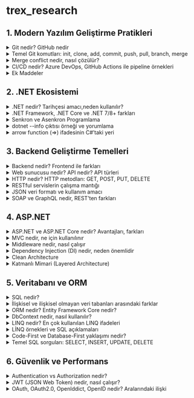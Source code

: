  # trex_research
 
## 1. Modern Yazılım Geliştirme Pratikleri

  <details>
  <summary>Git nedir? GitHub nedir</summary>
    
* Git, yazılım geliştirme sürecinde kullanılan bir versiyon kontrol sistemidir.

* Kod üzerinde yapılan tüm değişiklikleri kayıt altına alır.

* Birden fazla geliştiricinin aynı proje üzerinde çakışmadan çalışabilmesine olanak sağlar.

* Geriye dönük olarak yapılan değişiklikler incelenebilir.

* GitHub ise Git’in üzerine kurulmuş bulut tabanlı bir platformdur.

* Git reposunu internette saklamaya yarar.

* Açık kaynak projelerin paylaşımı için en çok kullanılan sistemdir.

*  Ekip çalışmasını kolaylaştırmak için issue tracking (sorun takibi), pull request (katkı önerisi), GitHub Actions (otomasyon) gibi ek özellikler sunar.
 
* GitHub ise Git’in üzerine kurulmuş bulut tabanlı bir platformdur.

* Git reposunu internette saklamaya yarar.

* Açık kaynak projelerin paylaşımı<in en çok kullanılan sistemdir.

* Ekip çalışmasını kolaylaştırmak için issue tracking (sorun takibi), pull request (katkı önerisi), GitHub Actions (otomasyon) gibi ek özellikler sunar.
  
</details>

  <details>
<summary>Temel Git komutları: init, clone, add, commit, push, pull, branch, merge</summary>

*  git init

 Yeni bir Git deposu oluşturmak için kullanılır. Bir proje klasöründe git init komutu çalıştırıldığında, o klasör artık Git tarafından izlenmeye başlar. Bu sayede proje içerisinde yapılan her değişiklik Git tarafından kayıt altına    alınabilir.

 Örnek kullanım:
 
 git init


 Bu komut çalıştırıldığında klasörde .git isimli gizli bir dosya oluşur ve bu dosya projenin tüm sürüm kontrol bilgilerini içerir.

*  git clone

 Var olan bir uzak Git deposunu bilgisayara kopyalamak için kullanılır. Özellikle GitHub üzerindeki projelerin yerel ortama indirilmesinde tercih edilir.

 Örnek kullanım:

 git clone https://github.com/kullanici/proje.git


 Bu komut sayesinde uzak depodaki tüm geçmiş commitler, branchler ve dosyalar yerel bilgisayara aktarılır.

*  git add

 Dosyaları staging area (hazırlık alanı) denilen bölgeye ekler. Bu alan, commit işleminden önce değişikliklerin hazırlanmasını sağlar.

 Örnek kullanım:

 git add dosya.txt
 git add .


 İlk komut sadece belirli bir dosyayı, ikincisi ise proje içindeki tüm değişiklikleri staging alanına ekler.

*  git commit
  
 Staging alanındaki dosyaları kalıcı olarak kaydeder. Commit işlemi, yapılan değişikliklere bir “anlık görüntü” almak gibidir. Her commit, açıklayıcı bir mesajla etiketlenmelidir.

 Örnek kullanım:

 git commit -m "Login ekranı eklendi"


 Bu komut, yapılan değişikliklerin tarihçede anlamlı şekilde tutulmasına yardımcı olur.

*  git push

 Yerelde yapılan commit’lerin uzak depoya (örneğin GitHub’a) gönderilmesini sağlar. Böylece proje ekibinin diğer üyeleri de güncellenmiş koda erişebilir.

 Örnek kullanım:

 git push origin main


 Bu komut, değişiklikleri origin isimli uzak depodaki main branch’ine gönderir.

*  git pull

 Uzak depodaki en güncel değişiklikleri indirip mevcut branch ile birleştirmeye yarar. Bu komut, ekip çalışmasında başkalarının yaptığı güncellemeleri almak için sıkça kullanılır.

 Örnek kullanım:

 git pull origin main


 Böylece uzak depodaki main branch’indeki tüm yeni değişiklikler yerel bilgisayara aktarılır.

*  git branch

 Proje üzerinde dallar (branch) oluşturmaya, görüntülemeye veya yönetmeye yarar. Branch’ler, geliştiricilerin aynı proje üzerinde farklı özellikler geliştirmesini sağlar.

 Örnek kullanım:

 git branch          # mevcut branch’leri listeler
 git branch yeni-ozellik   # yeni bir branch oluşturur
 git checkout yeni-ozellik # o branch’e geçiş yapar


 Branch kullanımı, aynı projede bağımsız geliştirmelerin çakışmadan yapılabilmesine imkân verir.

*  git merge

 İki farklı branch’i birleştirmek için kullanılır. Örneğin, yeni-ozellik branch’inde geliştirilen bir özellik tamamlandığında, bu branch main ile birleştirilir.

 Örnek kullanım:

 git checkout main
 git merge yeni-ozellik


 Bu komutlar sayesinde yeni-ozellik branch’indeki değişiklikler main branch’ine eklenmiş olur. Eğer aynı    çakışan değişiklikler varsa merge conflict oluşabilir ve manuel çözüm gerekir.

</details>

<details>

 <summary>Merge conflict nedir, nasıl çözülür?</summary>
  
Merge conflict Git’te iki dal aynı dosyanın aynı bölümünü farklı şekilde değiştirdiğinde Git’in hangisini seçeceğini bilememesiyle oluşan çakışmadır. Çözümü de basittir: Çakışmalı dosyayı açıp <<<<<<<, =======, >>>>>>> işaretleri arasındaki alternatiflerden mantıklı olan içeriği oluşturacak şekilde metni düzenlersin (gerekirse birleştirebilirsn) bu işaretleri temizlersin sonra değişikliği git add ile sahneleyip git commit ile birleştirmeyi tamamlarsın.
  
 </details>

<details> 
  
<summary>CI/CD nedir? Azure DevOps, GitHub Actions ile pipeline örnekleri </summary>


* CI/CD Nedir?

CI/CD, yazılım geliştirme süreçlerinde kaliteyi artıran ve teslimat hızını yükselten bir yöntemdir.

CI (Continuous Integration – Sürekli Entegrasyon): Geliştiricilerin kodlarını sık sık ana koda entegre etmesi, bu sırada otomatik testlerin ve derleme işlemlerinin çalışmasıdır. Amaç, hataların erkenden tespit edilmesi ve kodun sürekli olarak çalışır durumda kalmasıdır.

CD (Continuous Delivery/Deployment – Sürekli Teslimat / Dağıtım): CI sonrası başarılı olan kodun otomatik olarak test ortamına veya doğrudan canlı ortama aktarılmasıdır.

Continuous Delivery: Kod otomatik olarak test/stage ortamına alınır, canlıya geçiş manuel onayla yapılır.

Continuous Deployment: Kod tüm testlerden geçtikten sonra canlıya otomatik olarak alınır.

Bu yaklaşım sayesinde:

Daha hızlı geri bildirim alınır.

Ürün kalitesi artar.

Dağıtım süreçleri standartlaşır ve insan hatası azalır.

* Azure DevOps ile Pipeline Örneği

Azure DevOps Pipelines, YAML tabanlı veya görsel olarak oluşturulabilen güçlü bir CI/CD aracıdır. Microsoft’un bulut tabanlı çözümlerine doğrudan entegredir.

Basit Azure DevOps Pipeline (YAML)

Aşağıdaki örnek bir .NET uygulaması için CI pipeline’ıdır:

trigger:
- main   # main branch'e push geldiğinde pipeline çalışır

pool:
  vmImage: 'windows-latest'

steps:
- task: UseDotNet@2
  inputs:
    packageType: 'sdk'
    version: '7.0.x'

- script: dotnet restore
  displayName: 'Restore dependencies'

- script: dotnet build --configuration Release
  displayName: 'Build project'

- script: dotnet test --no-build --verbosity normal
  displayName: 'Run tests'


Bu pipeline şu işlemleri yapar:

Main branch’e kod push edildiğinde tetiklenir.

Gerekli .NET SDK kurulumu yapılır.

Paketler restore edilir.

Proje release modda derlenir.

Unit testler çalıştırılır.

Dağıtım (CD) için ek adımlar eklenebilir. Örneğin Azure Web App’e deploy etmek için AzureWebApp task’i kullanılabilir.

* GitHub Actions ile Pipeline Örneği

GitHub Actions, GitHub üzerinde barındırılan projeler için CI/CD iş akışları kurmaya yarayan bir sistemdir. YAML dosyaları .github/workflows/ klasöründe bulunur.

Basit GitHub Actions Workflow

Aşağıdaki örnek yine bir .NET uygulaması için CI pipeline’dır:

name: .NET CI

on:
  push:
    branches: [ "main" ]
  pull_request:
    branches: [ "main" ]

jobs:
  build:
    runs-on: ubuntu-latest

    steps:
    - name: Checkout repository
      uses: actions/checkout@v3

    - name: Setup .NET
      uses: actions/setup-dotnet@v3
      with:
        dotnet-version: '7.0.x'

    - name: Restore dependencies
      run: dotnet restore

    - name: Build
      run: dotnet build --configuration Release --no-restore

    - name: Test
      run: dotnet test --no-build --verbosity normal


Bu workflow şunları yapar:

Main branch’e push veya pull request geldiğinde çalışır.

Ubuntu sanal makinesi üzerinde işlem yapılır.

Kod checkout edilir.

.NET SDK yüklenir.

Restore, build ve test adımları gerçekleştirilir.

</details>

 <details>     
 
 <summary>Ek Maddeler</summary>

SDLC Aşamaları (Yazılım Geliştirme Yaşam Döngüsü)

* Planlama 

* Analiz 

* Geliştirme 

* Test 

* Dağıtım 

* Bakım
  
Metodolojiler

Agile → Esnek, hızlı geri bildirim.

Scrum → Sprint (2-4 hafta), roller (PO, SM, Dev Team).

Kanban → İş akışı panosu (To Do → Doing → Done).


 </details>
 
## 2. .NET Ekosistemi

<details>

<summary>.NET nedir? Tarihçesi amacı,neden kullanılır?</summary>

.NET Core, Windows, Linux ve MacOS için yazılım uygulamaları oluşturmak için kullanılabilecek genel amaçlı bir framework’dür. Diğer yazılımların aksine .NET Core, web uygulamaları, mobil uygulamalar, masaüstü uygulamaları, bulut hizmetleri, microservisler, API’ler, oyunlar ve IoT uygulamaları dahil olmak üzere her türlü uygulama/yazılımı oluşturmak için kullanılabilir. Diğer framework’lerden farklı olarak .NET Core, tek bir programlama diliyle sınırlı değildir ve C#, VB.NET, F#, XAML ve TypeScript’i destekler. Bu programlama dilleri açık kaynak kodludur ve bağımsız topluluklar tarafından yönetilir.

.NET Core en gelişmiş, olgun ve kapsamlı class library’leri, ortak API’leri, çoklu dil desteğini ve araçları sunmaktadır. Visual Studio ve Visual Studio Core, .NET Core’u geliştiriciler için en üretken platformlardan biri yapan en gelişmiş ve modern geliştirici IDE’leridir

2002: .NET Framework 1.0 çıktı, C# tanıtıldı (sadece Windows).

2005–2015: Framework 2.0–4.5 arasında LINQ, Async/Await gibi büyük yenilikler geldi.

2016: .NET Core yayınlandı → Açık kaynak, hızlı, platform bağımsz.

2020: .NET 5 ile Framework ve Core birleşti, tek çatı oldu.

2023+: .NET 8  Modern, çoklu platform, yapay zekâ ve bulut odaklı.

</details>

<details>
<summary>.NET Framework, .NET Core ve .NET 7/8+ farkları</summary>
  
|Özellik| .NET Framework   | .NET Core | .NET 7/8+  |
|:-----------------:|:-----------------:|:-----------------:|:-----------------:|
|Platform desteği|Yalnızca Windows'ta çalışır|Platformlar arası çalışır(Linux,Windows,Mac)|Platformlar arası çalışır|
|Güncellemeler|Güncelleme almaz|Güncelleme almaz|Güncelleme almaya devam eder|
|Kaynak kodu|Açık kaynak kodlu değil|Açık kaynak kodlu|Açık kaynak kodu|
|Desteklediği araçlar|Visual Studio|Visual Studio, VS Code, CLI araçları|Visual Studio, VS Code, CLI araçları|
|Kullanım alanları|Eski Windows uygulamaları|Çoklu platform uygulamaları, Web, API, Mikroservis|Modern çoklu platform uygulamaları, Bulut, Web API ve dahası|
|Performans|düşük|Orta|iyi performans|

</details>

<details>

<summary>Senkron ve Asenkron Programlama</summary>

* Senkron Programlama Nedir?

İşlemler ardışık olarak çalışır.

Bir işlem tamamlanmadan diğerine başlanmaz.

Program akışı, her adımda bir önceki adımın sonucunu beklemek zorundadır.

Eğer uzun süren bir işlem varsa (örneğin büyük bir dosyanın okunması, bir web servisinden veri çekilmesi), bu süre boyunca programın geri kalan kısmı çalışmaz, bekler.

* Asenkron Programlama Nedir?

İşlemler paralel veya bağımsız şekilde yürütülebilir.

Bir işlem başlatılır, o işlem arka planda devam ederken program diğer işlere geçebilir.

Program akışı, uzun süren işlemin bitmesini beklemek zorunda kalmaz.

Sonuç hazır olduğunda, program o işin sonucunu alıp kaldığı yerden devam eder.

* Senkron/Asenkron örnek senaryo açıklaması
  
HTTP çağrıları, Web API çağrıları gibi işlemler bekleme gerektirebilir. Geleneksel senkron programlama ile bu işlemleri gerçekleştirmek, aslında lokal bilgisayarın kontrolü dışında olan bir bekleme oluşturur. Bu da hem kullanıcı deneyimi hem de zaman verimliliği açısından oldukça mantıksızdır.

Kullanıcı, arka planda veri çağrıları yapılırken başka işlerle ilgilenebilmek ister. Hiçbirimiz evde bulaşık makinesi çalışıyor diye mutfakta donup kalmayız; makine işini bitirene kadar başka işlerle uğraşırız.

Senkron programlama ile bekleme gerektiren işlemleri çağırmak, bulaşık makinesinin işini bitirmesini oturup beklemek kadar verimsizdir. Asenkron programlama sayesinde ise kullanıcı, çağırdığı bir verinin gelmesini beklerken programın başka bir yerinde farklı bir işlem yapabilir ve ciddi bir zaman kazancı elde eder.

</details>

<details>
  
<summary>dotnet --info çıktısı örneği ve yorumlama</summary>

### Example output of `dotnet --info`

```
.NET SDK:
 Version:           9.0.201
 Commit:            071aaccdc2
 Workload version:  9.0.200-manifests.a3a1a094
 MSBuild version:   17.13.13+1c2026462

Runtime Environment:
 OS Name:     Windows
 OS Version:  10.0.26100
 OS Platform: Windows
 RID:         win-x64
 Base Path:   C:\Program Files\dotnet\sdk\9.0.201\

Workloads installed:
 No installed workloads found.
 Configured to use loose manifests for newly installed manifests.

Host:
  Version:      9.0.3
  Architecture: x64
  Commit:       831d23e561

.NET SDKs installed:
  9.0.201 [C:\Program Files\dotnet\sdk]

.NET runtimes installed:
  Microsoft.AspNetCore.App 8.0.14 [C:\Program Files\dotnet\shared\Microsoft.AspNetCore.App]
  Microsoft.AspNetCore.App 9.0.3  [C:\Program Files\dotnet\shared\Microsoft.AspNetCore.App]
  Microsoft.NETCore.App 8.0.14    [C:\Program Files\dotnet\shared\Microsoft.NETCore.App]
  Microsoft.NETCore.App 9.0.3     [C:\Program Files\dotnet\shared\Microsoft.NETCore.App]
  Microsoft.WindowsDesktop.App 8.0.14 [C:\Program Files\dotnet\shared\Microsoft.WindowsDesktop.App]
  Microsoft.WindowsDesktop.App 9.0.3  [C:\Program Files\dotnet\shared\Microsoft.WindowsDesktop.App]

Other architectures found:
  x86   [C:\Program Files (x86)\dotnet]
    registered at [HKLM\SOFTWARE\dotnet\Setup\InstalledVersions\x86\InstallLocation]

Environment variables:
  Not set

global.json file:
  Not found
```
dotnet --info komutu, bilgisayarında kurulu olan .NET ortamını özetler. Çıktıdaki bölümler şu anlama gelir:

1. .NET SDK

Hangi SDK sürümünün kullanıldığını gösterir.

SDK (Software Development Kit), .NET projelerini derlemek ve geliştirmek için gerekli araçları içerir.

2. Runtime Environment (Çalışma Zamanı Ortamı)

İşletim sistemini (OS Name, OS Version) ve mimariyi (x64, x86, arm64 vb.) gösterir.

RID (Runtime Identifier) değeri, uygulamanın hangi platformda çalıştığını belirtir.

3. Host

.NET uygulamalarının çalıştırıldığı host ortamının sürümünü gösterir.

Burada .NET runtime versiyonu ve sistem mimarisi listelenir.

4. .NET SDKs installed

Sisteminde yüklü tüm SDK sürümlerini listeler.

Birden fazla SDK kuruluysa, projeler global.json dosyasına veya varsayılan kurallara göre uygun olanı kullanır.

5. .NET runtimes installed

Kurulu olan çalışma zamanlarını listeler.

Microsoft.NETCore.App: Konsol uygulamaları için.

Microsoft.AspNetCore.App: Web uygulamaları için.

Microsoft.WindowsDesktop.App: WinForms ve WPF uygulamaları için.

Farklı sürümlerin aynı anda kurulu olması, eski projeleri de çalıştırabilmeni sağlar.

6. Other architectures found

Ek olarak farklı mimarilerde (örneğin x86) .NET kurulmuşsa burada görünür.

7. Environment variables

.NET ile ilgili özel ortam değişkenleri tanımlandıysa burada listelenir.

8. global.json file

Projede belirli bir SDK sürümü kullanılmak istenirse global.json dosyası ile belirtilir. Eğer bulunmazsa, sistemdeki en güncel SDK kullanılır
</details>

<details>
  
<summary>arrow function (=>) ifadesinin C#’taki yeri</summary>

* Tek satırda fonksiyon tanımlama: static int Multiply(int x, int y) => x * y;
* Lambda ifadesi: Func<int, int> square = n => n * n;

  
</details>

## 3. Backend Geliştirme Temelleri

<details>  

<summary> Backend nedir? Frontend ile farkları </summary>

Front-End, kullanıcı deneyimini ve etkileşimi şekillendirirken, Back-End, web sitesinin işlevselliğini ve veri yönetimini sağlar. her iki katman da başarılı bir web sitesi için kritik öneme sahiptir ve birlikte çalışarak kullanıcıların ihtiyaçlarını karşılayan ve beklentilerini aşan bir deneyim sunarlar.
</details>

<details>    

<summary> Web sunucusu nedir? API nedir? API türleri </summary>

Web sunucusu, istemcilerden (genellikle tarayıcı) gelen HTTP/HTTPS isteklerini kabul eden ve yanıtlayan yazılım veya donanımdır.

Statik içerik (HTML, CSS, JS, resim) ya da dinamik içerik (PHP, ASP.NET, Node.js uygulamaları) dönebilir.

Tarayıcı bir siteye istek gönderdiğinde web sunucusu uygun yanıtı üretip istemciye iletir.

Örnek web sunucuları:

Apache

Nginx

IIS (Internet Information Services)

LiteSpeed

API (Application Programming Interface) Nedir?

API, bir yazılımın başka yazılımlarla haberleşmesini sağlayan arayüzdür.

İç işleyişi bilmeden, belirli kurallar (endpoint, method, veri formatı) üzerinden erişim sağlar.

En yaygın kullanılan türü Web API’lerdir.

Örnek:

Hava durumu uygulaması telefonuna veri getirmek için hava durumu API’sini kullanır.

Google Maps API, başka uygulamalara harita ekleme olanağı sağlar.

API Türleri
***
1. Erişim Türüne Göre

Open API (Public API): Herkesin erişimine açık.

Partner API: Sadece iş ortaklarına özel.

Private API: Sadece kurum içi kullanım için.
***
2. Mimarisine Göre

REST API

HTTP metodlarını (GET, POST, PUT, DELETE) kullanır.

Genellikle JSON döner.

SOAP API

XML tabanlıdır, daha katıdır.

Bankacılık gibi güvenlik kritik alanlarda kullanılır.

GraphQL API

Tek endpoint üzerinden esnek veri sorgusu yapılabilir.

gRPC

Google tarafından geliştirilmiştir.

Hızlı, binary tabanlı, mikroservisler arası iletişim için uygundur.
***
3. Kullanım Alanına Göre

Web API → İnternet üzerinden erişilen API’ler.

Library API → Programlama kütüphaneleri için sağlanan API’ler (.NET, Java API).

Operating System API → İşletim sistemleri ile haberleşmeyi sağlayan API’ler (Windows API, Linux system call).
***
</details>

<details>

<summary>HTTP nedir? HTTP metodları: GET, POST, PUT, DELETE</summary>

GET, POST, PUT, PATCH ve DELETE en sık kullanılanlardır ve HTTP protokolü üzerinden istemciler ile sunucular arasındaki iletişimin temelini oluştururlar. Bu yöntemler, World Wide Web üzerinden istemci-sunucu iletişimi sırasında bir URL ile tanımlanan bir kaynak üzerinde gerçekleştirilebilecek eylemleri tanımlar

HTTP Metodları ve Örnekler
1. GET
* Sunucudan veri istemek için kullanılır.

* Gövde (body) göndermez.
```
GET /products HTTP/1.1
Host: example.com
```
Sunucudan ürünler listesini ister.

2. POST

* Sunucuya yeni veri eklemek/göndermek için kullanılır.

* Veri body kısmında gönderilir.
```
POST /products HTTP/1.1
Host: example.com
Content-Type: application/json

{
  "name": "Laptop",
  "price": 20000
}
```
Sunucuya yeni ürün ekler.


3. PUT

* Sunucuda var olan bir veriyi tamamen güncellemek için kullanılır.

* Gönderilen body, önceki verinin yerine geçer.
```
PUT /products/10 HTTP/1.1
Host: example.com
Content-Type: application/json

{
  "name": "Gaming Laptop",
  "price": 25000
}
```
ID’si 10 olan ürünün tüm verisini günceller.


4. PATCH

* Sunucudaki veriyi kısmi olarak güncellemek için kullanılır.

* Sadece değişen alanlar body’de gönderilir.
```
PATCH /products/10 HTTP/1.1
Host: example.com
Content-Type: application/json

{
  "price": 22000
}
```
Sadece fiyat bilgisini günceller.

5. DELETE

* Sunucudaki veriyi silmek için kullanılır.
```
DELETE /products/10 HTTP/1.1
Host: example.com
```
ID’si 10 olan ürünü siler.


6. HEAD

* GET gibidir ama sadece başlık (header) bilgilerini döner, gövdeyi döndürmez.
```
HEAD /products HTTP/1.1
Host: example.com
```
7. OPTIONS

* Sunucunun hangi HTTP metodlarını desteklediğini öğrenmek için kullanılır.
```
OPTIONS /products HTTP/1.1
Host: example.com
```

Cevap:
Allow: GET, POST, PUT, DELETE, OPTIONS


Özet:

GET → Veri al

POST → Yeni veri oluştur

PUT → Tam güncelle

PATCH → Kısmi güncelle

DELETE → Sil

HEAD → Sadece header bilgilerini al

OPTIONS → Desteklenen metodları öğren
  
</details>

<details>

<summary>RESTful servislerin çalışma mantığı</summary>

* REST Nedir?

Representational State Transfer (REST), web servisleri için kullanılan bir mimari tarzdır.

Amacı, HTTP protokolünün sunduğu kuralları kullanarak basit, anlaşılır ve standart bir şekilde istemci–sunucu arasında iletişim kurmaktır.

REST’i “kurallar bütünü” olarak düşünebilirsin.

* Temel Mantık

RESTful servislerde:

Her kaynak (örneğin: kullanıcı, ürün, sipariş) bir URL (endpoint) ile temsil edilir.

Bu kaynaklar üzerinde işlem yapmak için HTTP metodları (GET, POST, PUT, DELETE, PATCH…) kullanılır.

Veri genelde JSON formatında taşınır.

* Kaynak ve URI Mantığı

Her şey bir kaynaktır.

Örnek: Kullanıcı listesi → /users

Tek bir kullanıcı → /users/5

Kullanıcının siparişleri → /users/5/orders

URI, kaynağı temsil eder. Kaynağın ne olduğunu URI belirler, üzerinde ne yapılacağını HTTP metodu belirler.

* HTTP Metodları ile İşlemler

REST’te CRUD işlemleri HTTP metodlarına denk gelir:

GET /users → Tüm kullanıcıları getir

GET /users/5 → ID’si 5 olan kullanıcıyı getir

POST /users → Yeni kullanıcı oluştur

PUT /users/5 → ID’si 5 olan kullanıcıyı tamamen güncelle

PATCH /users/5 → ID’si 5 olan kullanıcıyı kısmi güncelle

DELETE /users/5 → ID’si 5 olan kullanıcıyı sil

* İstemci - Sunucu İlişkisi

İstemci (client) → Tarayıcı, mobil uygulama, masaüstü program olabilir.

Sunucu (server) → İstekleri alır, işler ve yanıt verir.

İstemci, sunucuya hangi veriyle ne yapılacağını HTTP isteği (request) ile söyler.

Sunucu, sonucu HTTP cevabı (response) olarak döner.

* Statelesness (Durumsuzluk)

RESTful servisler stateless olmalıdır.

Sunucu, her isteği bağımsız görür.

Önceki isteklerin bilgisini tutmaz.

Gerekli bilgiler (kimlik doğrulama, filtreler, parametreler) her istekte tekrar gönderilir.

* Response ve Status Codes

Sunucu her isteğe bir HTTP durum kodu döner:

200 OK → İşlem başarılı

201 Created → Yeni kaynak oluşturuldu

400 Bad Request → Hatalı istek

401 Unauthorized → Yetkisiz erişim

404 Not Found → Kaynak bulunamadı

500 Internal Server Error → Sunucu hatası

* JSON Örneği

Bir kullanıcı oluşturma isteği:
```
POST /users HTTP/1.1
Host: example.com
Content-Type: application/json

{
  "name": "Ali",
  "email": "ali@example.com"
}
```

Sunucu cevabı:
```
HTTP/1.1 201 Created
Content-Type: application/json

{
  "id": 5,
  "name": "Ali",
  "email": "ali@example.com"
}
```
</details>

<details> 

<summary>JSON veri formatı ve kullanım amacı</summary>
JSON Veri Formatı

JSON (JavaScript Object Notation), verilerin metin tabanlı olarak saklanmasını ve sistemler arasında kolayca taşınmasını sağlayan bir veri değişim formatıdır.

Özellikleri

Anahtar-değer çiftlerinden oluşur.

Diziler ve nesneler kullanılarak hiyerarşik yapı kurulabilir.

Programlama dillerinden bağımsızdır.

Hem insanlar hem makineler tarafından kolay okunabilir.

Kullanım Amacı

Web istemcisi ile sunucu arasında veri alışverişi yapmak.

Uygulamalarda yapılandırma (config) dosyası olarak kullanmak.

Farklı platform ve diller arasında veri taşımak.

Küçük, anlaşılır veri depolama ihtiyaçlarını karşılamak.

Örnek JSON Verisi
```
{
  "ad": "Ali",
  "yas": 30,
  "ogrenciMi": true,
  "dersler": ["Matematik", "Tarih", "Fizik"],
  "adres": {
    "sehir": "Bursa",
    "postaKodu": 16000
  }
}
```
Örneğin Açıklaması

* "ad": "Ali" → Anahtar ad, değeri "Ali" olan bir metin bilgisidir.

* "yas": 30 → Anahtar yas, değeri 30 olan sayısal bir bilgidir.

* "ogrenciMi": true → Anahtar ogrenciMi, değeri true olan mantıksal (boolean) bilgidir.

* "dersler": ["Matematik", "Tarih", "Fizik"] → dersler anahtarı, içinde üç eleman bulunan bir diziyi ifade eder.

* "adres": { "sehir": "Bursa", "postaKodu": 16000 } → adres anahtarı, içinde başka anahtar-değer çiftleri olan bir nesneyi temsil eder.

</details>

<details>
<summary>SOAP ve GraphQL nedir, REST’ten farkları</summary>

* SOAP (Simple Object Access Protocol)

XML tabanlı bir iletişim protokolüdür.

Katı standartlara bağlıdır (WS-Security, WS-ReliableMessaging gibi).

Yalnızca XML kullanır.

HTTP dışında SMTP, TCP gibi farklı protokollerle çalışabilir.

Daha çok bankacılık, finans, telekom gibi güvenliğin ve standartlaşmanın çok kritik olduğu alanlarda tercih edilir.

* GraphQL

Facebook tarafından geliştirilmiş, API’ler için bir sorgulama dilidir.

Tek endpoint üzerinden çalışır.

İstemci yalnızca ihtiyacı olan veriyi talep eder.

JSON formatında yanıt döner.

Over-fetching (gereğinden fazla veri çekme) ve under-fetching (eksik veri çekme) sorunlarını çözer.

Gerçek zamanlı veri için Subscriptions özelliği vardır.

* REST (Representational State Transfer)

HTTP tabanlı, en yaygın kullanılan web servis mimarisidir.

Kaynaklara HTTP metodları (GET, POST, PUT, DELETE) ile erişilir.

JSON ya da XML dönebilir (günümüzde çoğunlukla JSON).

Her kaynak için ayrı endpoint vardır (örneğin /users, /orders).

Basit, anlaşılır ve yaygın kullanımda olan bir yaklaşım sunar.

| Özellik             | SOAP                            | REST                           | GraphQL                           |
|---------------------|---------------------------------|--------------------------------|-----------------------------------|
| Veri formatı        | XML                             | JSON (çoğunlukla) / XML        | JSON                              |
| Endpoint yapısı     | Tek endpoint, karmaşık yapı     | Her kaynak için ayrı endpoint   | Tek endpoint                      |
| Esneklik            | Katı standartlı                 | Orta düzey                     | Çok esnek (yalnızca istenen veri) |
| Performans          | Ağır, yavaş                     | Hafif, genellikle hızlı         | Daha verimli                      |
| Protokol desteği    | HTTP, SMTP, TCP vb.             | HTTP                           | HTTP                              |
| Kullanım alanı      | Bankacılık, kurumsal entegrasyon| Genel web servisleri            | Modern web ve mobil API’ler       |
| Öne çıkan özellik   | Güvenlik ve standartlar         | Basitlik ve yaygınlık           | Esneklik ve özelleştirme          |  

</details>

## 4. ASP.NET

<details> 

<summary>ASP.NET ve ASP.NET Core nedir? Avantajları, farkları</summary>

ASP.NET ve ASP.NET Core, Microsoft tarafından geliştirilen web uygulama geliştirme framework’leridir. İkisi birbirine yakın kavramlar olsa da, teknoloji olarak farklı dönemleri temsil ederler.

* ASP.NET Nedir?

2002’de .NET Framework’ün bir parçası olarak tanıtıldı.

Yalnızca Windows işletim sistemi üzerinde çalışır.

Web Forms, MVC (Model-View-Controller) ve Web API gibi yaklaşımları destekler.

.NET Framework’e bağımlıdır, yani günümüzde .NET Framework 4.8’e kadar gelmiştir ve daha fazla büyük güncelleme almayacaktır.

Modern uygulamalarda “eski teknoloji” kabul ediliyor ama hâlen kurumsal projelerde yaygın olarak kullanılmakta.

* ASP.NET Core Nedir?

2016’da tanıtıldı, ASP.NET’in yeniden yazılmış, açık kaynak ve çapraz platform halidir.

Windows, Linux ve macOS üzerinde çalışır.

.NET Core üzerine kurulmuştu, şimdi .NET 5+ (günümüzde .NET 9) çatısı altında gelişiyor.

Daha hızlı, hafif ve bulut tabanlı uygulamalara uygun.

Web API ve MVC birleşmiş durumda → tek bir yapıdan hem web sayfası hem API geliştirilebilir.

Dependency Injection, Middleware, Minimal API gibi modern mimari özellikleri destekler.

* ASP.NET Avantajları

Uzun yıllardır kullanılan, olgun bir framework.

Kurumsal projelerde hâlâ çok geniş kullanım alanı var.

Windows Server + IIS entegrasyonu güçlü.

Büyük topluluk ve çok sayıda hazır kütüphane mevcut.

* ASP.NET Core Avantajları

Çapraz platform (Windows, Linux, macOS).

Performansı yüksek, özellikle Kestrel web server sayesinde.

Açık kaynak ve sürekli gelişiyor.

Bulut dostu, container (Docker, Kubernetes) ile kolayca dağıtılabilir.

Daha esnek: Middleware tabanlı mimari → geliştirici kendi pipeline’ını kurabilir.

Minimal API ve gRPC desteği sayesinde mikroservislerde ideal.

| Özellik          | ASP.NET                      | ASP.NET Core                               |
|------------------|------------------------------|--------------------------------------------|
| **Çıkış Yılı**   | 2002                         | 2016                                       |
| **Çalışma Ortamı** | Sadece Windows              | Windows, Linux, macOS                     |
| **Performans**   | Daha düşük, IIS bağımlı      | Yüksek, Kestrel + IIS/NGINX                |
| **Framework**    | .NET Framework               | .NET 5/6/7/8/9                             |
| **Mimari**       | Web Forms, MVC, Web API ayrı | MVC + API birleşik, Middleware tabanlı     |
| **Açık Kaynak**  | Hayır                        | Evet                                       |
| **Gelecek**      | Yeni geliştirme yok          | Aktif olarak geliştiriliyor                |

</details>

<details> 

<summary>MVC nedir, ne için kullanılınır</summary>

MVC (Model-View-Controller), yazılım geliştirmede kullanılan bir mimari desendir.

* Model (M): Uygulamanın verilerini ve iş kurallarını temsil eder. (Örn: Veritabanı işlemleri, iş mantığı)

* View (V): Kullanıcıya gösterilen arayüzdür. (Örn: HTML sayfası, UI ekranı)

* Controller (C): Kullanıcıdan gelen isteği alır, işleyip uygun Model ve View’i yönlendirir.

Ne için kullanılır?
Uygulamalarda katmanlı yapı sağlar. Kodun okunabilirliğini, bakımını ve test edilebilirliğini kolaylaştırır. Web uygulamalarında en çok tercih edilen desenlerden biridir.

</details>

<details>
  
<summary>Middleware nedir, nasıl çalışır</summary>

* Middleware, farklı uygulamalar, sistemler ve veritabanları arasında etkileşim ve veri akışı sağlayan bulut hizmetleridir. Uygulamalar ve veriler arasında bir köprü görevi görür bu sayede sistemler arasında kesintisiz iletişim sağlar ve veri akışını düzenler.
ASP.NET Core uygulamalarında middleware, gelen HTTP isteğinin geçtiği aşamaları belirleyen işlem hattıdır. Her middleware isteği işleyebilir, sonraki aşamaya gönderebilir veya sonlandırabilir. Bu yüzden eklenme sırası çok önemlidir. Yanlış sıralama, kimlik doğrulama ve yetkilendirme gibi kritik işlevlerin devre dışı kalmasına yol açar.

Doğru Sıralama Örneği
```
app.UseRouting();          
app.UseAuthentication();   
app.UseAuthorization();    
app.UseEndpoints(endpoints =>
{
    endpoints.MapControllers();
});
```
Özetle

* UseRouting() → Rotaları hazırlar.

* UseAuthentication() → Kullanıcıyı doğrular.

* UseAuthorization() → Yetki kontrolü yapar.

* UseEndpoints() → İsteği ilgili endpoint’e yönlendirir.
  
</details>

<details>

<summary>Dependency Injection (DI) nedir, neden önemlidir</summary>

Dependency Injection (DI) Nedir?
Dependency Injection (Bağımlılık Enjeksiyonu), bir sınıfın ihtiyaç duyduğu bağımlılıkları (örneğin başka sınıflar, servisler, veritabanı bağlantıları) kendisi oluşturmaması, dışarıdan alması prensibidir. Yani bir sınıf içinde new anahtar kelimesiyle bağımlılık oluşturmak yerine, bu bağımlılıklar constructor, property veya method aracılığıyla dışarıdan “enjekte edilir”.

 * Örnek:
```
// Kötü örnek (sınıf bağımlılığı kendi oluşturuyor)
public class OrderService
{
    private readonly PaymentService _paymentService = new PaymentService();

    public void CompleteOrder()
    {
        _paymentService.Pay();
    }
}

// İyi örnek (Dependency Injection kullanılıyor)
public class OrderService
{
    private readonly IPaymentService _paymentService;

    public OrderService(IPaymentService paymentService)
    {
        _paymentService = paymentService;
    }

    public void CompleteOrder()
    {
        _paymentService.Pay();
    }
```  
</details>

<details> 
  
<summary>Clean Architecture</summary>

Clean Architecture Özeti

Amaç:
Uygulamanın iş kurallarını (domain) framework, veritabanı, UI gibi dış detaylardan bağımsız hale getirmek. Böylece kod esnek, test edilebilir ve sürdürülebilir olur.

Katmanlar

* I. Domain

İş kuralları, entity’ler ve değer nesneleri.

Hiçbir dış katmana bağımlı değil.

* II. Application

Use case’ler (iş akışları).

Domain’i kullanarak iş senaryolarını yürütür.

Dış sistemlerle konuşmak için sadece interface tanımlar.

* III. Infrastructure

Teknik detaylar (veritabanı, servis entegrasyonları).

Application’daki interface’lerin implementasyonu burada yapılır.

* IV. API (Presentation)

Kullanıcıya/istemciye açılan uç noktalar (controller, endpoint).

Request alır → Application’a iletir → Response döner.

* Bağımlılıkların Dışa Akması İlkesi

Bağımlılıklar içeriye doğru akar.

Domain hiçbir şeye bağımlı değil.

Application sadece Domain’e bağımlı.

API ve Infrastructure, Application ve Domain’e bağımlı

</details>

<details>  

<summary>Katmanlı Mimari (Layered Architecture)</summary>
Katmanlar

* I. Presentation (UI) Katmanı

Kullanıcı ile etkileşim sağlar.

Controller, View veya API endpoint’leri burada bulunur.

İş mantığını içermez, sadece Business katmanını çağırır.

* II. Business (Logic) Katmanı

İş kuralları ve uygulama mantığı burada yer alır.

Presentation’dan gelen istekleri işler, gerekirse Data Access katmanını kullanır.

Service sınıfları genellikle bu katmanda bulunur.

* III. Data Access (DAL) Katmanı

Veritabanı veya dış veri kaynaklarıyla etkileşim kurar.

Repository sınıflarıyla CRUD işlemleri yapılır.

Business katmanındaki servisler, repository üzerinden veri çeker/kaydeder.

Service & Repository Pattern

Repository Pattern: Veritabanı erişimini soyutlar. (IUserRepository, EfUserRepository)

Service Pattern: İş mantığını barındırır ve repository’leri kullanarak senaryoları yürütür. (UserService)

 Akış: UI → Service → Repository → Database

![1_vNZs7q1OgPc2yDaiGJpCwg](https://github.com/user-attachments/assets/4be9759b-39ae-4855-87ed-25ab931897fd)

</details>

## 5. Veritabanı ve ORM

<details>

<summary>SQL nedir?</summary>

SQL, ilişkisel veri tabanlarını yönetmek, SQL veri tabanları oluşturmak ve farklı işlevler gerçekleştirerek içlerindeki verileri manipüle etmek için standartlaştırılmış bir programlama dilidir.

Hem veri tabanı yöneticileri hem de geliştiriciler SQL’i verileri manipüle etmek ve veri entegrasyon komut dosyaları yazmak için kullanır. Benzer şekilde, veri analistleri de ilişkisel bir veri tabanını derinlemesine analiz etmek için SQL kullanır.

*	4 temel SQL sorgusuna örnek

```
-- 1. SELECT → Veri listeleme
SELECT * FROM Customers;

-- 2. INSERT → Yeni veri ekleme
INSERT INTO Customers (Name, City) VALUES ('Emirhan', 'Bursa');

-- 3. UPDATE → Veri güncelleme
UPDATE Customers SET City = 'İstanbul' WHERE Name = 'Emirhan';

-- 4. DELETE → Veri silme
DELETE FROM Customers WHERE Name = 'Emirhan';
```

</details>

<details>

<summary>İlişkisel ve ilişkisel olmayan veri tabanları arasındaki farklar</summary>

1. Veri Yapısı

* İlişkisel Veritabanı (RDBMS):
  Veriler tablolarda (satır–sütun yapısında) saklanır.
  Örn: MySQL, PostgreSQL, Oracle.

* İlişkisel Olmayan Veritabanı (NoSQL):
  Veriler esnek yapılarda saklanır. (Doküman, key-value, grafik, kolon tabanlı)
  Örn: MongoDB, Redis, Cassandra, Neo4j.

***

2. Şema (Schema)

* RDBMS: Katı şemaya sahiptir. Tablo yapısı önceden tanımlanmalıdır.

* NoSQL: Şemasız veya esnek şemalıdır. Veri yapısı dinamik olarak değiştirilebilir.

***

3. Sorgulama

* RDBMS: Veri sorgulamak için SQL kullanılır.

* NoSQL: Her veritabanı kendi sorgulama yöntemine sahiptir (ör. JSON tabanlı sorgular, API çağrıları).

***

4. Tutarlılık

* RDBMS: ACID (Atomicity, Consistency, Isolation, Durability) kurallarını takip eder. Yani veri bütünlüğü çok güçlüdür.

* NoSQL: Genellikle BASE (Basically Available, Soft state, Eventual consistency) modelini benimser. Yüksek ölçeklenebilirlik için bazen anlık tutarlılıktan ödün verir.

***

5. Ölçeklenebilirlik

* RDBMS: Genelde dikey ölçeklenir (daha güçlü donanım eklenir).

* NoSQL: Yatay ölçeklenir (yeni sunucular eklenerek genişler).

***

6. Kullanım Alanları

* RDBMS: Bankacılık, muhasebe, e-ticaret gibi güçlü veri tutarlılığı gerektiren sistemlerde.

* NoSQL: Sosyal medya, gerçek zamanlı analiz, IoT, büyük veri gibi esneklik ve hız isteyen sistemlerde.
 
</details>

<details> 

<summary>ORM nedir? Entity Framework Core nedir?</summary>

ORM (Object Relational Mapping), yazılım geliştirmede kullanılan bir tekniktir.

ORM, nesne tabanlı programlama dillerinde kullanılan sınıf ve nesneler ile veritabanındaki tablolar ve kayıtlar arasında bir köprü kurar. Yani veritabanı işlemlerini SQL sorguları yazmadan, doğrudan programlama dilindeki nesneler üzerinden yapmanıza olanak tanır.
***
Örnek:

* Veritabanında Users tablosu varsa, kod tarafında bunun bir User sınıfı olur.

* user.Name = "Ali"; gibi bir işlem yaptığınızda ORM bunu SQL sorgusuna çevirip veritabanına kaydeder.

Avantajları:

* SQL sorgularını elle yazmaya gerek kalmaz, hata riski azalır.

* Kod okunabilirliği artar.

* Veritabanı bağımlılığı azalır (farklı veritabanlarına geçiş daha kolay olur).

Kullanılan bazı ORM örnekleri:

* .NET dünyasında: Entity Framework, Dapper (yarı ORM)

* Java dünyasında: Hibernate

* Python’da: SQLAlchemy, Django ORM

***

* Entity Framework Core Nedir?

Entity Framework Core, son sürümü 9.0.9 olarak yayınlanmış, Microsoft tarafından geliştirilen ve .NET Framework ve .NET Core ile birlikte kullanılabilen bir ORM aracıdır. Entity Framework Core (EF Core) ve Entity Framework (EF 6.x ve önceki sürümler) arasında önemli farklar vardır. EF Core daha hafif ve performanslıdır ve veritabanı platformları için çoklu platform desteği sunar.

</details>

<details>

<summary>DbContext nedir, nasıl kullanılır?</summary>

 1. * DbContext Nedir?

 EF Core’un ana sınıfıdır ve veritabanına erişimi yönetir.

 Veritabanındaki tablolarla C# sınıflarını eşler (Entity’ler).

 CRUD işlemleri (Create, Read, Update, Delete) için bir ara katman sağlar.

 Veritabanı bağlantısını, sorguları ve değişiklik takibini yönetir.

 2. * Temel Özellikleri

 DbSet<TEntity>: Her tablo için bir DbSet oluşturulur. Bu, o tabloya erişimi sağlar.

 Change Tracker: Entity üzerinde yapılan değişiklikleri takip eder ve SaveChanges() ile veritabanına yazar.

 LINQ sorguları: DbContext üzerinden LINQ ile veri çekebilirsiniz.

* Nasıl Kullanılınır Örnek:
  
```
using var context = new AppDbContext();

// Veri ekle
context.Products.Add(new Product { Name="Laptop", Price=12000 });
context.SaveChanges();

// Veri oku
var all = context.Products.ToList();

// Güncelle
var p = context.Products.First();
p.Price = 11000;
context.SaveChanges();

// Sil
context.Products.Remove(p);
context.SaveChanges();
```
</details>

<details> 

<summary>LINQ nedir? En çok kullanılan LINQ ifadeleri</summary> 

* LİNQ ''(Language Integrated Query)'' Nedir

LINQ (Language Integrated Query — Dil ile Tümleşik Sorgu); veri koleksiyonlarını sorgulamak, verileri filtrelemek veya dönüştürmek gibi işlemleri kolaylaştıran güçlü bir teknolojidir. C# 3.0 sürümü ile kullanıma başlamıştır. LINQ, C# ve diğer .NET programlama dillerinde kullanılarak veri kaynakları üzerinde sorgular oluşturmayı, veriye erişimi, filtrelemeyi, sıralamayı, gruplamayı, birleştirmeyi ve dönüştürmeyi sağlar.

* En çok kullanılan LİNQ ifadeleri

1. Where

* Koşula göre filtreleme yapar.
```
int[] numbers = { 1, 2, 3, 4, 5 };
var evenNumbers = numbers.Where(n => n % 2 == 0);
```
2. Select

* Veriyi dönüştürmek için kullanılır.
```
var squares = numbers.Select(n => n * n);
```
3. OrderBy / OrderByDescending

* Veriyi artan veya azalan sıraya göre sıralar.
```
var ordered = numbers.OrderBy(n => n);
var descending = numbers.OrderByDescending(n => n);
```
4. First / FirstOrDefault

* Koşula uyan ilk elemanı döndürür.
```
var firstEven = numbers.First(n => n % 2 == 0);
var firstEvenOrDefault = numbers.FirstOrDefault(n => n % 2 == 0);
```
5. Last / LastOrDefault

* Koşula uyan son elemanı döndürür.
```
var lastEven = numbers.Last(n => n % 2 == 0);
```
6. Single / SingleOrDefault

* Sadece bir elemanın döndüğü durumlar için kullanılır.
```
var singleItem = numbers.Single(n => n == 3);
```
7. Count

* Eleman sayısını verir.
```
var evenCount = numbers.Count(n => n % 2 == 0);
```
8. Any

* Koşula uyan en az bir eleman var mı kontrol eder.
```
bool hasEven = numbers.Any(n => n % 2 == 0);
```
9. All

* Tüm elemanların koşulu sağlayıp sağlamadığını kontrol eder.
```
bool allPositive = numbers.All(n => n > 0);
```
10. Distinct

* Tekrarlayan elemanları kaldırır.
```
int[] nums = { 1, 2, 2, 3, 3, 3 };
var unique = nums.Distinct();
```

</details>

<details>

<summary>LİNQ örnekleri ve SQL açıklamaları</summary>

1. * Where – Filtreleme

* LINQ:
```
var evenNumbers = numbers.Where(n => n % 2 == 0);
```

Açıklama: Dizideki çift sayıları seçer.
SQL Karşılığı:
```
SELECT * FROM Numbers WHERE Value % 2 = 0;
```
2. * Select – Dönüştürme

* LINQ:
```
var squares = numbers.Select(n => n * n);
```

Açıklama: Her sayının karesini alır.
SQL Karşılığı:
```
SELECT Value * Value AS Square FROM Numbers;
```
3. * OrderBy – Sıralama

* LINQ:
```
var ascending = numbers.OrderBy(n => n);
```

Açıklama: Sayıları artan sıraya göre sıralar.
SQL Karşılığı:
```
SELECT * FROM Numbers ORDER BY Value ASC;
```
4. * GroupBy – Gruplama

* LINQ:
```
var grouped = numbers.GroupBy(n => n % 2 == 0 ? "Even" : "Odd");
```

Açıklama: Sayıları çift ve tek olarak gruplar.
SQL Karşılığı:
```
SELECT CASE WHEN Value % 2 = 0 THEN 'Even' ELSE 'Odd' END AS GroupKey,
       COUNT(*) 
FROM Numbers
GROUP BY CASE WHEN Value % 2 = 0 THEN 'Even' ELSE 'Odd' END;
```
5. * Join – İki koleksiyonu birleştirme

* LINQ:
```
var studentGrades = students.Join(grades,
                                  s => s.Id,
                                  g => g.StudentId,
                                  (s, g) => new { s.Name, g.Grade });

```
Açıklama: Öğrenciler ve notlarını birleştirir.
SQL Karşılığı:
```
SELECT s.Name, g.Grade
FROM Students s
INNER JOIN Grades g ON s.Id = g.StudentId;
```
 
</details>

<details>

<summary>Code-First ve Database-First yaklaşımı nedir?	</summary>

* Code-First

Önce uygulamanın model sınıflarını (entity class) kod tarafında oluşturursunuz. EF bu sınıfları temel alarak veritabanını kendisi üretir ve migration ile güncelleyebilirsiniz. Veritabanı tasarımını geliştirici kontrol eder.
Genelde yeni projelerde veya veritabanı tasarımını sıfırdan yapmak istediğiniz durumlarda tercih edilir.

* Database-First

Önceden hazırlanmış bir veritabanınız vardır. EF bu veritabanındaki tabloları, alanları ve ilişkileri otomatik olarak class’lara dönüştürür (reverse engineering). Kod tarafında model oluşturma ihtiyacı azalır.
Mevcut bir veritabanını kullanan projelerde veya veritabanı tasarımının DBA tarafından yapıldığı durumlarda tercih edilir.

* Code-First vs DB-First karşılaştırması

| Özellik               | Code-First                          | Database-First                     |
|-----------------------|------------------------------------|-----------------------------------|
| Başlangıç Noktası      | Kod tarafında modeller oluşturulur | Mevcut veritabanı kullanılır       |
| Veritabanı Oluşturma   | EF modellerden veritabanı üretir   | EF veritabanından modeller üretir |
| Değişiklik Yönetimi    | Migration ile yönetilir            | DB’de manuel değişiklik gerekir    |
| Esneklik               | Geliştiriciye daha fazla esneklik  | Veritabanı tasarımına bağımlıdır   |
| Kullanım Senaryosu     | Yeni projelerde                   | Mevcut veritabanı olan projelerde |
 
</details>

<details>

<summary>Temel SQL sorguları: SELECT, INSERT, UPDATE, DELETE</summary>

1.SELECT

Veritabanından veri okumak için kullanılır.
```
SELECT * FROM Employees;  -- Tüm kolonları getirir
SELECT Name, Salary FROM Employees WHERE Salary > 5000;  -- Şartlı veri
```
2.INSERT

Tabloya yeni kayıt eklemek için kullanılır.
```
INSERT INTO Employees (Name, Position, Salary)
VALUES ('Ali', 'Developer', 7500);
```
3.UPDATE

Mevcut kayıtları güncellemek için kullanılır.
```
UPDATE Employees
SET Salary = 8000
WHERE Name = 'Ali';
```
4.DELETE

Tablodan veri silmek için kullanılır.
```
DELETE FROM Employees WHERE Name = 'Ali';
```


</details>

## 6. Güvenlik ve Performans

<details>

<summary>Authentication vs Authorization nedir?</summary>

 * Authentication vs Authorization Nedir?

| Özellik | Authentication (Kimlik Doğrulama) | Authorization (Yetkilendirme) |
|---------|-----------------------------------|-------------------------------|
| Tanım   | Kullanıcının kim olduğunu doğrular | Kullanıcının hangi kaynaklara veya işlemlere erişebileceğini belirler |
| Amaç    | Kimlik doğrulamak | Yetki kontrolü yapmak |
| Ne zaman? | Sisteme giriş esnasında | Giriş yaptıktan sonra |
| Örnek   | Kullanıcı adı ve şifre girmek | Admin paneline erişim izni kontrolü |
 
</details>

<details>

<summary>JWT (JSON Web Token) nedir, nasıl çalışır?</summary>

* JSON Web Token (JWT), tarafların birbirleri arasındaki veri alışverişini ve bunun doğrulamasını sağlayan JSON tabanlı RFC 7519'de tanımlanmış açık bir standarttır. Örneğin bir sunucu, kullanıcının yönetici ayrıcalıklarına sahip olduğunu belirten bir anahtar (token) oluşturabilir ve bunu kullanıcıya gönderebilir. Kullanıcı daha sonra bu anahtar ile kendisine tanımlanmış olan yönetici yetkisini bir istemcide kullanabilir ve bütün taraflar tarafından yetkisi doğrulanabilir

* JWT yapısının temel bileşenleri
  
JWT (JSON Web Token) üç ana bileşenden oluşur ve bu bileşenler nokta (.) ile birbirinden ayrılır:

Header.Payload.Signature

1. Header (Başlık)

Token tipini ve kullanılan imzalama algoritmasını belirtir.

JSON formatındadır.

Örnek:
```
{
  "alg": "HS256",
  "typ": "JWT"
}
```
2. Payload (Yük)

Kullanıcıya veya oturuma ait verileri (claims) içerir.

Kimlik bilgileri, roller, token geçerlilik süreleri gibi bilgiler burada yer alır.

Örnek:
```
{
  "sub": "1234567890",
  "name": "emco",
  "admin": true,
  "exp": 1712345678
}
```
3. Signature (İmza)

Header ve Payload Base64Url formatında encode edilir, ardından gizli bir anahtar ile (HMAC SHA veya RSA gibi algoritmalarla) imzalanır.

Token’ın değiştirilip değiştirilmediğini doğrular.

 
</details>

<details>  

<summary>OAuth, OAuth2.0, OpenIddict, OpenID nedir? Aralarındaki ilişki </summary>

</details>
